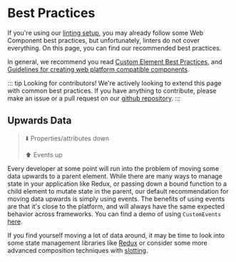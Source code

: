 # Best Practices

If you're using our [linting setup](/linting), you may already follow some Web Component best practices, but unfortunately, linters do not cover everything. On this page, you can find our recommended best practices.

In general, we recommend you read [Custom Element Best Practices](https://developers.google.com/web/fundamentals/web-components/best-practices), and [Guidelines for creating web platform compatible components](https://w3ctag.github.io/webcomponents-design-guidelines/).

::: tip Looking for contributors!
We're actively looking to extend this page with common best practices. If you have anything to contribute, please make an issue or a pull request on our [github repository](https://github.com/open-wc/).
:::

## Upwards Data

> ⬇️ Properties/attributes down
>
> ⬆️ Events up

Every developer at some point will run into the problem of moving some data upwards to a parent element. While there are many ways to manage state in your application like Redux, or passing down a bound function to a child element to mutate state in the parent, our default recommendation for moving data upwards is simply using events. The benefits of using events are that it's close to the platform, and will always have the same expected behavior across frameworks. You can find a demo of using `CustomEvents` [here](https://stackblitz.com/edit/open-wc-lit-demos?file=01-basic%2F12-firing-events.js).

If you find yourself moving a lot of data around, it may be time to look into some state management libraries like [Redux](https://redux.js.org/) or consider some more advanced composition techniques with [slotting](https://stackblitz.com/edit/open-wc-lit-demos?file=02-intermediate%2F09-slotting.js).